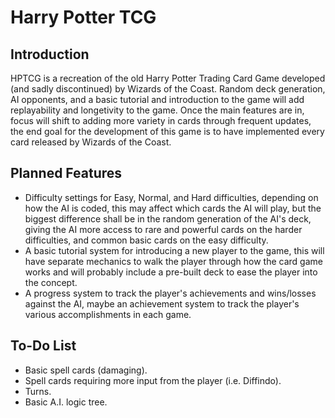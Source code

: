 Harry Potter TCG
================

Introduction
------------
HPTCG is a recreation of the old Harry Potter Trading Card Game developed (and sadly discontinued) by Wizards of the Coast. Random deck generation, AI opponents, and a basic tutorial and introduction to the game will add replayability and longetivity to the game.  Once the main features are in, focus will shift to adding more variety in cards through frequent updates, the end goal for the development of this game is to have implemented every card released by Wizards of the Coast.

Planned Features
----------------
* Difficulty settings for Easy, Normal, and Hard difficulties, depending on how the AI is coded, this may affect which cards the AI will play, but the biggest difference shall be in the random generation of the AI's deck, giving the AI more access to rare and powerful cards on the harder difficulties, and common basic cards on the easy difficulty.
* A basic tutorial system for introducing a new player to the game, this will have separate mechanics to walk the player through how the card game works and will probably include a pre-built deck to ease the player into the concept.
* A progress system to track the player's achievements and wins/losses against the AI, maybe an achievement system to track the player's various accomplishments in each game.

To-Do List
----------

* Basic spell cards (damaging).
* Spell cards requiring more input from the player (i.e. Diffindo).
* Turns.
* Basic A.I. logic tree.

